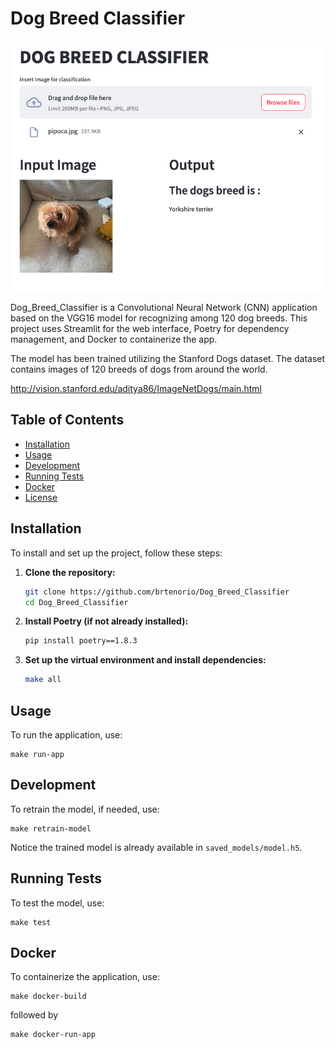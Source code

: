 # Dog Breed Classifier

![](classifier.jpg)

Dog_Breed_Classifier is a Convolutional Neural Network (CNN) application based on the VGG16 model for recognizing among 120 dog breeds. This project uses Streamlit for the web interface, Poetry for dependency management, and Docker to containerize the app.

The model has been trained utilizing the Stanford Dogs dataset. The dataset contains images of 120 breeds of dogs from around the world.

http://vision.stanford.edu/aditya86/ImageNetDogs/main.html

## Table of Contents

- [Installation](#installation)
- [Usage](#usage)
- [Development](#development)
- [Running Tests](#running-tests)
- [Docker](#docker)
- [License](#license)

## Installation

To install and set up the project, follow these steps:

1. **Clone the repository:**
    ```sh
    git clone https://github.com/brtenorio/Dog_Breed_Classifier
    cd Dog_Breed_Classifier
    ```

2. **Install Poetry (if not already installed):**
    ```sh
    pip install poetry==1.8.3 
    ```

3. **Set up the virtual environment and install dependencies:**
    ```sh
    make all
    ```

## Usage

To run the application, use:

    make run-app

## Development

To retrain the model, if needed, use:

    make retrain-model

Notice the trained model is already available in `saved_models/model.h5`. 

## Running Tests

To test the model, use:

    make test

## Docker

To containerize the application, use:

    make docker-build

followed by
    
    make docker-run-app

